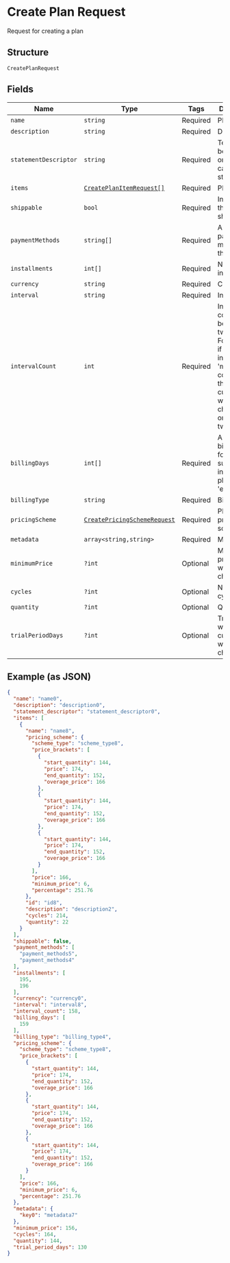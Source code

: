 
# Create Plan Request

Request for creating a plan

## Structure

`CreatePlanRequest`

## Fields

| Name | Type | Tags | Description | Getter | Setter |
|  --- | --- | --- | --- | --- | --- |
| `name` | `string` | Required | Plan's name | getName(): string | setName(string name): void |
| `description` | `string` | Required | Description | getDescription(): string | setDescription(string description): void |
| `statementDescriptor` | `string` | Required | Text that will be printed on the credit card's statement | getStatementDescriptor(): string | setStatementDescriptor(string statementDescriptor): void |
| `items` | [`CreatePlanItemRequest[]`](../../doc/models/create-plan-item-request.md) | Required | Plan items | getItems(): array | setItems(array items): void |
| `shippable` | `bool` | Required | Indicates if the plan is shippable | getShippable(): bool | setShippable(bool shippable): void |
| `paymentMethods` | `string[]` | Required | Allowed payment methods for the plan | getPaymentMethods(): array | setPaymentMethods(array paymentMethods): void |
| `installments` | `int[]` | Required | Number of installments | getInstallments(): array | setInstallments(array installments): void |
| `currency` | `string` | Required | Currency | getCurrency(): string | setCurrency(string currency): void |
| `interval` | `string` | Required | Interval | getInterval(): string | setInterval(string interval): void |
| `intervalCount` | `int` | Required | Interval counts between two charges. For instance, if the interval is 'month' and count is 2, the customer will be charged once every two months. | getIntervalCount(): int | setIntervalCount(int intervalCount): void |
| `billingDays` | `int[]` | Required | Allowed billings days for the subscription, in case the plan type is 'exact_day' | getBillingDays(): array | setBillingDays(array billingDays): void |
| `billingType` | `string` | Required | Billing type | getBillingType(): string | setBillingType(string billingType): void |
| `pricingScheme` | [`CreatePricingSchemeRequest`](../../doc/models/create-pricing-scheme-request.md) | Required | Plan's pricing scheme | getPricingScheme(): CreatePricingSchemeRequest | setPricingScheme(CreatePricingSchemeRequest pricingScheme): void |
| `metadata` | `array<string,string>` | Required | Metadata | getMetadata(): array | setMetadata(array metadata): void |
| `minimumPrice` | `?int` | Optional | Minimum price that will be charged | getMinimumPrice(): ?int | setMinimumPrice(?int minimumPrice): void |
| `cycles` | `?int` | Optional | Number of cycles | getCycles(): ?int | setCycles(?int cycles): void |
| `quantity` | `?int` | Optional | Quantity | getQuantity(): ?int | setQuantity(?int quantity): void |
| `trialPeriodDays` | `?int` | Optional | Trial period, where the customer will not be charged. | getTrialPeriodDays(): ?int | setTrialPeriodDays(?int trialPeriodDays): void |

## Example (as JSON)

```json
{
  "name": "name0",
  "description": "description0",
  "statement_descriptor": "statement_descriptor0",
  "items": [
    {
      "name": "name8",
      "pricing_scheme": {
        "scheme_type": "scheme_type8",
        "price_brackets": [
          {
            "start_quantity": 144,
            "price": 174,
            "end_quantity": 152,
            "overage_price": 166
          },
          {
            "start_quantity": 144,
            "price": 174,
            "end_quantity": 152,
            "overage_price": 166
          },
          {
            "start_quantity": 144,
            "price": 174,
            "end_quantity": 152,
            "overage_price": 166
          }
        ],
        "price": 166,
        "minimum_price": 6,
        "percentage": 251.76
      },
      "id": "id8",
      "description": "description2",
      "cycles": 214,
      "quantity": 22
    }
  ],
  "shippable": false,
  "payment_methods": [
    "payment_methods5",
    "payment_methods4"
  ],
  "installments": [
    195,
    196
  ],
  "currency": "currency0",
  "interval": "interval8",
  "interval_count": 158,
  "billing_days": [
    159
  ],
  "billing_type": "billing_type4",
  "pricing_scheme": {
    "scheme_type": "scheme_type8",
    "price_brackets": [
      {
        "start_quantity": 144,
        "price": 174,
        "end_quantity": 152,
        "overage_price": 166
      },
      {
        "start_quantity": 144,
        "price": 174,
        "end_quantity": 152,
        "overage_price": 166
      },
      {
        "start_quantity": 144,
        "price": 174,
        "end_quantity": 152,
        "overage_price": 166
      }
    ],
    "price": 166,
    "minimum_price": 6,
    "percentage": 251.76
  },
  "metadata": {
    "key0": "metadata7"
  },
  "minimum_price": 156,
  "cycles": 164,
  "quantity": 144,
  "trial_period_days": 130
}
```

